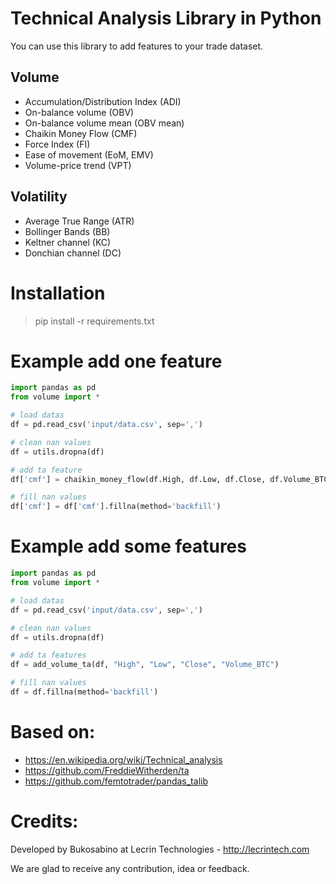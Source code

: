 # Technical Analysis Library in Python

You can use this library to add features to your trade dataset.

## Volume

* Accumulation/Distribution Index (ADI)
* On-balance volume (OBV)
* On-balance volume mean (OBV mean)
* Chaikin Money Flow (CMF)
* Force Index (FI)
* Ease of movement (EoM, EMV)
* Volume-price trend (VPT)

## Volatility

* Average True Range (ATR)
* Bollinger Bands (BB)
* Keltner channel (KC)
* Donchian channel (DC)


# Installation

> pip install -r requirements.txt


# Example add one feature

```python
import pandas as pd
from volume import *

# load datas
df = pd.read_csv('input/data.csv', sep=',')

# clean nan values
df = utils.dropna(df)

# add ta feature
df['cmf'] = chaikin_money_flow(df.High, df.Low, df.Close, df.Volume_BTC)

# fill nan values
df['cmf'] = df['cmf'].fillna(method='backfill')
```


# Example add some features

```python
import pandas as pd
from volume import *

# load datas
df = pd.read_csv('input/data.csv', sep=',')

# clean nan values
df = utils.dropna(df)

# add ta features
df = add_volume_ta(df, "High", "Low", "Close", "Volume_BTC")

# fill nan values
df = df.fillna(method='backfill')
```


# Based on:

* https://en.wikipedia.org/wiki/Technical_analysis
* https://github.com/FreddieWitherden/ta
* https://github.com/femtotrader/pandas_talib


# Credits:

Developed by Bukosabino at Lecrin Technologies - http://lecrintech.com

We are glad to receive any contribution, idea or feedback.